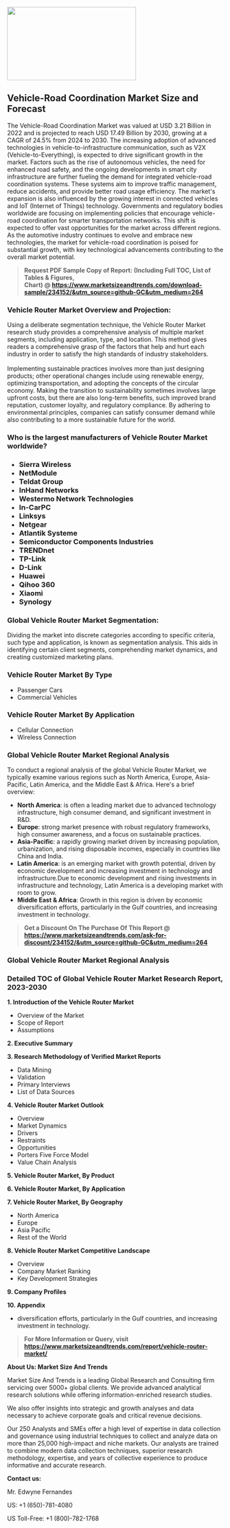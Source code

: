 <p><img class="alignnone size-medium wp-image-20088" src="https://ffe5etoiles.com/wp-content/uploads/2024/12/MST1-300x171.png" alt="" width="300" height="171" /></p><h2>Vehicle-Road Coordination Market Size and Forecast</h2><p>The Vehicle-Road Coordination Market was valued at USD 3.21 Billion in 2022 and is projected to reach USD 17.49 Billion by 2030, growing at a CAGR of 24.5% from 2024 to 2030. The increasing adoption of advanced technologies in vehicle-to-infrastructure communication, such as V2X (Vehicle-to-Everything), is expected to drive significant growth in the market. Factors such as the rise of autonomous vehicles, the need for enhanced road safety, and the ongoing developments in smart city infrastructure are further fueling the demand for integrated vehicle-road coordination systems. These systems aim to improve traffic management, reduce accidents, and provide better road usage efficiency. The market's expansion is also influenced by the growing interest in connected vehicles and IoT (Internet of Things) technology. Governments and regulatory bodies worldwide are focusing on implementing policies that encourage vehicle-road coordination for smarter transportation networks. This shift is expected to offer vast opportunities for the market across different regions. As the automotive industry continues to evolve and embrace new technologies, the market for vehicle-road coordination is poised for substantial growth, with key technological advancements contributing to the overall market potential.</p></p><blockquote id="" class=""><strong>Request PDF Sample Copy of Report: (Including Full TOC, List of Tables &amp; Figures, Chart)&nbsp;@&nbsp;<strong><a href="https://www.marketsizeandtrends.com/download-sample/234152/&utm_source=github-GC&utm_medium=264" target="_blank">https://www.marketsizeandtrends.com/download-sample/234152/&utm_source=github-GC&utm_medium=264</a></strong></strong></blockquote><h3 id="" class="">Vehicle Router Market&nbsp;Overview and Projection:</h3><p id="" class="">Using a deliberate segmentation technique, the Vehicle Router Market research study provides a comprehensive analysis of multiple market segments, including application, type, and location. This method gives readers a comprehensive grasp of the factors that help and hurt each industry in order to satisfy the high standards of industry stakeholders. <br /> <br />Implementing sustainable practices involves more than just designing products; other operational changes include using renewable energy, optimizing transportation, and adopting the concepts of the circular economy. Making the transition to sustainability sometimes involves large upfront costs, but there are also long-term benefits, such improved brand reputation, customer loyalty, and regulatory compliance. By adhering to environmental principles, companies can satisfy consumer demand while also contributing to a more sustainable future for the world.</p><h3 id="" class="">Who is the largest manufacturers of&nbsp;Vehicle Router Market worldwide?</h3><h3 class=""><p><ul><li>Sierra Wireless </li><li> NetModule </li><li> Teldat Group </li><li> InHand Networks </li><li> Westermo Network Technologies </li><li> In-CarPC </li><li> Linksys </li><li> Netgear </li><li> Atlantik Systeme </li><li> Semiconductor Components Industries </li><li> TRENDnet </li><li> TP-Link </li><li> D-Link </li><li> Huawei </li><li> Qihoo 360 </li><li> Xiaomi </li><li> Synology</li></ul></p></h3><h3 id="" class="">Global&nbsp;Vehicle Router Market Segmentation:</h3><p id="" class="">Dividing the market into discrete categories according to specific criteria, such type and application, is known as segmentation analysis. This aids in identifying certain client segments, comprehending market dynamics, and creating customized marketing plans.</p><h3 id="" class="">Vehicle Router Market&nbsp;By Type</h3><p><p><ul><li>Passenger Cars</li><li> Commercial Vehicles</p></li></ul></p></p><h3 id="" class="">Vehicle Router Market&nbsp;By Application</h3><p class=""><p><ul><li>Cellular Connection</li><li> Wireless Connection</li></ul></p></p><h3 id="" class="">Global Vehicle Router Market Regional Analysis</h3><p id="" class="">To conduct a regional analysis of the global Vehicle Router Market, we typically examine various regions such as North America, Europe, Asia-Pacific, Latin America, and the Middle East &amp; Africa. Here's a brief overview:</p><ul><li><strong>North America</strong>: is often a leading market due to advanced technology infrastructure, high consumer demand, and significant investment in R&amp;D.</li><li><strong>Europe</strong>: strong market presence with robust regulatory frameworks, high consumer awareness, and a focus on sustainable practices.</li><li><strong>Asia-Pacific</strong>: a rapidly growing market driven by increasing population, urbanization, and rising disposable incomes, especially in countries like China and India.</li><li><strong>Latin America</strong>: is an emerging market with growth potential, driven by economic development and increasing investment in technology and infrastructure.Due to economic development and rising investments in infrastructure and technology, Latin America is a developing market with room to grow.</li><li><strong>Middle East &amp; Africa</strong>: Growth in this region is driven by economic diversification efforts, particularly in the Gulf countries, and increasing investment in technology.</li></ul><blockquote id="" class=""><strong>Get a Discount On The Purchase Of This Report @ <strong><a href="https://www.marketsizeandtrends.com/ask-for-discount/234152/&utm_source=github-GC&utm_medium=264" target="_blank">https://www.marketsizeandtrends.com/ask-for-discount/234152/&utm_source=github-GC&utm_medium=264</a></strong></strong></blockquote><h3 id="" class="">Global Vehicle Router Market Regional Analysis</h3><h3 id="" class="">Detailed TOC of Global Vehicle Router Market Research Report, 2023-2030</h3><p id="" class=""><strong>1. Introduction of the Vehicle Router Market</strong></p><ul><li>Overview of the Market</li><li>Scope of Report</li><li>Assumptions</li></ul><p id="" class=""><strong>2. Executive Summary</strong></p><p id="" class=""><strong>3. Research Methodology of Verified Market Reports</strong></p><ul><li>Data Mining</li><li>Validation</li><li>Primary Interviews</li><li>List of Data Sources</li></ul><p id="" class=""><strong>4. Vehicle Router Market Outlook</strong></p><ul><li>Overview</li><li>Market Dynamics</li><li>Drivers</li><li>Restraints</li><li>Opportunities</li><li>Porters Five Force Model</li><li>Value Chain Analysis</li></ul><p id="" class=""><strong>5. Vehicle Router Market, By Product</strong></p><p id="" class=""><strong>6. Vehicle Router Market, By Application</strong></p><p id="" class=""><strong>7. Vehicle Router Market, By Geography</strong></p><ul><li>North America</li><li>Europe</li><li>Asia Pacific</li><li>Rest of the World</li></ul><p id="" class=""><strong>8. Vehicle Router Market Competitive Landscape</strong></p><ul><li>Overview</li><li>Company Market Ranking</li><li>Key Development Strategies</li></ul><p id="" class=""><strong>9. Company Profiles</strong></p><p id="" class=""><strong>10. Appendix</strong></p><ul><li>diversification efforts, particularly in the Gulf countries, and increasing investment in technology.</li></ul><blockquote id="" class=""><strong>For More Information or Query, visit <strong><strong><a href="https://www.marketsizeandtrends.com/report/vehicle-router-market/" target="_blank">https://www.marketsizeandtrends.com/report/vehicle-router-market/</a></strong></strong></strong></blockquote><p id="" class=""><strong>About Us: Market Size And Trends</strong></p><p id="" class="">Market Size And Trends is a leading Global Research and Consulting firm servicing over 5000+ global clients. We provide advanced analytical research solutions while offering information-enriched research studies.</p><p id="" class="">We also offer insights into strategic and growth analyses and data necessary to achieve corporate goals and critical revenue decisions.</p><p id="" class="">Our 250 Analysts and SMEs offer a high level of expertise in data collection and governance using industrial techniques to collect and analyze data on more than 25,000 high-impact and niche markets. Our analysts are trained to combine modern data collection techniques, superior research methodology, expertise, and years of collective experience to produce informative and accurate research.</p><p id="" class=""><strong>Contact us:</strong></p><p id="" class="">Mr. Edwyne Fernandes</p><p id="" class="">US: +1 (650)-781-4080</p><p id="" class="">US Toll-Free: +1 (800)-782-1768</p>
